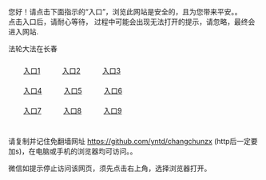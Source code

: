 您好！请点击下面指示的“入口”，浏览此网站是安全的，且为您带来平安。。 <br/>
点击入口后，请耐心等待， 过程中可能会出现无法打开的提示，请忽略，最终会进入网站. </br>

法轮大法在长春<br/>
<div style="padding:10px"><a style="margin:20px" target="_blank" href="https://d709lkc4q8ibs.cloudfront.net/2Qpsp?dxgec" id="ccLink1" rel="nofollow">入口1</a> <a target="_blank" style="margin:20px" href="https://d2a6rpjm1tr51i.cloudfront.net/2Qpsp?rlggmnvt" id="ccLink2" rel="nofollow">入口2</a> <a style="margin:20px" target="_blank" href="https://d37p6up7fgii8i.cloudfront.net/2Qpsp?plyunhm" id="ccLink3" rel="nofollow">入口3</a></div>

<div style="padding:10px" ><a style="margin:20px" target="_blank" href="https://d709lkc4q8ibs.cloudfront.net/2Qpsp?dxgec" id="ccLink4" rel="nofollow">入口4</a> <a style="margin:20px" href="https://d2a6rpjm1tr51i.cloudfront.net/2Qpsp?rlggmnvt" target="_blank" id="ccLink5" rel="nofollow">入口5</a> <a style="margin:20px" href="https://d37p6up7fgii8i.cloudfront.net/2Qpsp?plyunhm" target="_blank" id="ccLink6" rel="nofollow">入口6</a></div>

<div style="padding:10px"><a style="margin:20px" target="_blank" href="https://d709lkc4q8ibs.cloudfront.net/2Qpsp?dxgec" id="ccLink7" rel="nofollow">入口7</a> <a style="margin:20px" href="https://d2a6rpjm1tr51i.cloudfront.net/2Qpsp?rlggmnvt" target="_blank" id="ccLink8" rel="nofollow">入口8</a> <a style="margin:20px" target="_blank" href="https://d37p6up7fgii8i.cloudfront.net/2Qpsp?plyunhm" id="ccLink9" rel="nofollow">入口9</a></div>

<br/>



请复制并记住免翻墙网址 https://github.com/yntd/changchunzx (http后一定要加s)，在电脑或手机的浏览器均可访问。。<br/>

微信如提示停止访问该网页，须先点击右上角，选择浏览器打开。
